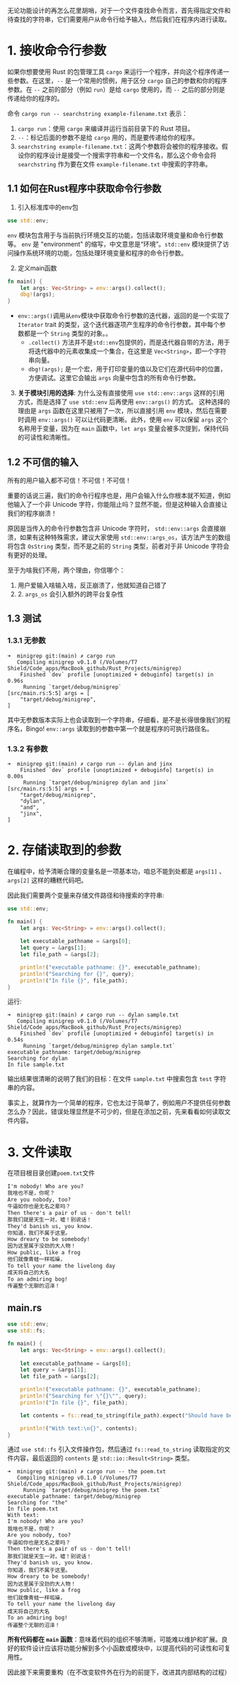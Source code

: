 无论功能设计的再怎么花里胡哨，对于一个文件查找命令而言，首先得指定文件和待查找的字符串，它们需要用户从命令行给予输入，然后我们在程序内进行读取。

# 1. 接收命令行参数
如果你想要使用 Rust 的包管理工具 `cargo` 来运行一个程序，并向这个程序传递一些参数。在这里，`--` 是一个常用的惯例，用于区分 `cargo` 自己的参数和你的程序参数。在 `--` 之前的部分（例如 `run`）是给 `cargo` 使用的，而 `--` 之后的部分则是传递给你的程序的。

命令 `cargo run -- searchstring example-filename.txt` 表示：
1. `cargo run`：使用 `cargo` 来编译并运行当前目录下的 Rust 项目。
2. `--`：标记后面的参数不是给 `cargo` 用的，而是要传递给你的程序。
3. `searchstring example-filename.txt`：这两个参数将会被你的程序接收。假设你的程序设计是接受一个搜索字符串和一个文件名，那么这个命令会将 `searchstring` 作为要在文件 `example-filename.txt` 中搜索的字符串。

## 1.1 如何在Rust程序中获取命令行参数
1. 引入标准库中的env包
```rust
use std::env;
```
`env` 模块包含用于与当前执行环境交互的功能，包括读取环境变量和命令行参数等。
`env` 是 "environment" 的缩写，中文意思是“环境”。`std::env` 模块提供了访问操作系统环境的功能，包括处理环境变量和程序的命令行参数。

2. 定义main函数
```rust
fn main() {
	let args: Vec<String> = env::args().collect();
	dbg!(args);
}
```
- `env::args()`调用从`env`模块中获取命令行参数的迭代器，返回的是一个实现了 `Iterator` trait 的类型，这个迭代器逐项产生程序的命令行参数，其中每个参数都是一个 `String` 类型的对象。。
   - `.collect()` 方法并不是`std::env`包提供的，而是迭代器自带的方法，用于将迭代器中的元素收集成一个集合，在这里是 `Vec<String>`，即一个字符串向量。
   - `dbg!(args);` 是一个宏，用于打印变量的值以及它们在源代码中的位置，方便调试。这里它会输出 `args` 向量中包含的所有命令行参数。

3. **关于模块引用的选择**:
   为什么没有直接使用 `use std::env::args` 这样的引用方式，而是选择了 `use std::env` 后再使用 `env::args()` 的方式。
   这种选择的理由是 `args` 函数在这里只被用了一次，所以直接引用 `env` 模块，然后在需要时调用 `env::args()` 可以让代码更清晰。此外，使用 `env` 可以保留 `args` 这个名称用于变量，因为在 `main` 函数中，`let args` 变量会被多次提到，保持代码的可读性和清晰性。

## 1.2 不可信的输入

所有的用户输入都不可信！不可信！不可信！

重要的话说三遍，我们的命令行程序也是，用户会输入什么你根本就不知道，例如他输入了一个非 Unicode 字符，你能阻止吗？显然不能，但是这种输入会直接让我们的程序崩溃！

原因是当传入的命令行参数包含非 Unicode 字符时， `std::env::args` 会直接崩溃，如果有这种特殊需求，建议大家使用 `std::env::args_os`，该方法产生的数组将包含 `OsString` 类型，而不是之前的 `String` 类型，前者对于非 Unicode 字符会有更好的处理。

至于为啥我们不用，两个理由，你信哪个：
1. 用户爱输入啥输入啥，反正崩溃了，他就知道自己错了 
2. 2. `args_os` 会引入额外的跨平台复杂性

## 1.3 测试
### 1.3.1 无参数
```shell
➜  minigrep git:(main) ✗ cargo run         
   Compiling minigrep v0.1.0 (/Volumes/T7 Shield/Code_apps/MacBook_github/Rust_Projects/minigrep)
    Finished `dev` profile [unoptimized + debuginfo] target(s) in 0.96s
     Running `target/debug/minigrep`
[src/main.rs:5:5] args = [
    "target/debug/minigrep",
]
```
其中无参数版本实际上也会读取到一个字符串，仔细看，是不是长得很像我们的程序名，Bingo! `env::args` 读取到的参数中第一个就是程序的可执行路径名。

### 1.3.2 有参数
```shell
➜  minigrep git:(main) ✗ cargo run -- dylan and jinx
    Finished `dev` profile [unoptimized + debuginfo] target(s) in 0.00s
     Running `target/debug/minigrep dylan and jinx`
[src/main.rs:5:5] args = [
    "target/debug/minigrep",
    "dylan",
    "and",
    "jinx",
]
```

# 2. 存储读取到的参数

在编程中，给予清晰合理的变量名是一项基本功，咱总不能到处都是 `args[1]` 、`args[2]` 这样的糟糕代码吧。

因此我们需要两个变量来存储文件路径和待搜索的字符串:
```rust
use std::env;

fn main() {
    let args: Vec<String> = env::args().collect();
    
    let executable_pathname = &args[0];
    let query = &args[1];
    let file_path = &args[2];

    println!("executable pathname: {}", executable_pathname);
    println!("Searching for {}", query);
    println!("In file {}", file_path);
}

```

运行:
```shell
➜  minigrep git:(main) ✗ cargo run -- dylan sample.txt
   Compiling minigrep v0.1.0 (/Volumes/T7 Shield/Code_apps/MacBook_github/Rust_Projects/minigrep)
    Finished `dev` profile [unoptimized + debuginfo] target(s) in 0.54s
     Running `target/debug/minigrep dylan sample.txt`
executable pathname: target/debug/minigrep
Searching for dylan
In file sample.txt
```

输出结果很清晰的说明了我们的目标：在文件 `sample.txt` 中搜索包含 `test` 字符串的内容。

事实上，就算作为一个简单的程序，它也太过于简单了，例如用户不提供任何参数怎么办？因此，错误处理显然是不可少的，但是在添加之前，先来看看如何读取文件内容。

# 3. 文件读取
在项目根目录创建`poem.txt`文件
```txt
I'm nobody! Who are you?
我啥也不是，你呢？
Are you nobody, too?
牛逼如你也是无名之辈吗？
Then there's a pair of us - don't tell!
那我们就是天生一对，嘘！别说话！
They'd banish us, you know.
你知道，我们不属于这里。
How dreary to be somebody!
因为这里属于没劲的大人物！
How public, like a frog
他们就像青蛙一样呱噪，
To tell your name the livelong day
成天将自己的大名
To an admiring bog!
传遍整个无聊的沼泽！
```

## main.rs
```rust
use std::env;
use std::fs;

fn main() {
    let args: Vec<String> = env::args().collect();
    
    let executable_pathname = &args[0];
    let query = &args[1];
    let file_path = &args[2];

    println!("executable pathname: {}", executable_pathname);
    println!("Searching for \"{}\"", query);
    println!("In file {}", file_path);

    let contents = fs::read_to_string(file_path).expect("Should have been able to read the file");  // 本应能够读取文件

    println!("With text:\n{}", contents);
}

```

通过 `use std::fs` 引入文件操作包，然后通过 `fs::read_to_string` 读取指定的文件内容，最后返回的 `contents` 是 `std::io::Result<String>` 类型。

```shell
➜  minigrep git:(main) ✗ cargo run -- the poem.txt
   Compiling minigrep v0.1.0 (/Volumes/T7 Shield/Code_apps/MacBook_github/Rust_Projects/minigrep)
     Running `target/debug/minigrep the poem.txt`
executable pathname: target/debug/minigrep
Searching for "the"
In file poem.txt
With text:
I'm nobody! Who are you?
我啥也不是，你呢？
Are you nobody, too?
牛逼如你也是无名之辈吗？
Then there's a pair of us - don't tell!
那我们就是天生一对，嘘！别说话！
They'd banish us, you know.
你知道，我们不属于这里。
How dreary to be somebody!
因为这里属于没劲的大人物！
How public, like a frog
他们就像青蛙一样呱噪，
To tell your name the livelong day
成天将自己的大名
To an admiring bog!
传遍整个无聊的沼泽！
```

**所有代码都在 `main` 函数**：意味着代码的组织不够清晰，可能难以维护和扩展。良好的软件设计应该将功能分解到多个小函数或模块中，以提高代码的可读性和可复用性。

因此接下来需要重构（在不改变软件外在行为的前提下，改进其内部结构的过程）
















































